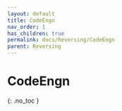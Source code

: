 ```yaml
---
layout: default
title: CodeEngn
nav_order: 1
has_children: true
permalink: docs/Reversing/CodeEngn
parent: Reversing
---
```


# CodeEngn
{: .no_toc }